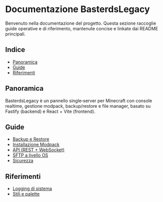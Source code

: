 # Documentazione BasterdsLegacy

Benvenuto nella documentazione del progetto. Questa sezione raccoglie guide operative e di riferimento, mantenute concise e linkate dai README principali.

## Indice
- [Panoramica](#panoramica)
- [Guide](#guide)
- [Riferimenti](#riferimenti)

## Panoramica
BasterdsLegacy è un pannello single‑server per Minecraft con console realtime, gestione modpack, backup/restore e file manager, basato su Fastify (backend) e React + Vite (frontend).

## Guide
- [Backup e Restore](./backups.md)
- [Installazione Modpack](./modpack.md)
- [API (REST + WebSocket)](./api.md)
- [SFTP a livello OS](./sftp.md)
- [Sicurezza](./security.md)

## Riferimenti
- [Logging di sistema](../server/LOGGING.md)
- [Stili e palette](../src/shared/styles/README.md)
